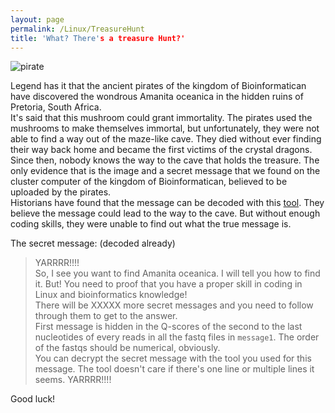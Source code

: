 ```yaml
---
layout: page
permalink: /Linux/TreasureHunt
title: 'What? There's a treasure Hunt?'
---
```


![pirate](../img/pirate.png)

Legend has it that the ancient pirates of the kingdom of Bioinformatican have discovered the wondrous Amanita oceanica in the hidden ruins of Pretoria, South Africa.  
It's said that this mushroom could grant immortality. The pirates used the mushrooms to make themselves immortal, but unfortunately, they were not able to find a way out of the maze-like cave. They died without ever finding their way back home and became the first victims of the crystal dragons.  
Since then, nobody knows the way to the cave that holds the treasure. The only evidence that is the image and a secret message that we found on the cluster computer of the kingdom of Bioinformatican, believed to be uploaded by the pirates.  
Historians have found that the message can be decoded with this [tool](https://www.online-toolz.com/tools/text-encryption-decryption.php). They believe the message could lead to the way to the cave. But without enough coding skills, they were unable to find out what the true message is.  

The secret message: (decoded already)
  
> YARRRR!!!!  
  So, I see you want to find Amanita oceanica. I will tell you how to find it. But! You need to proof that you have a proper skill in coding in Linux and bioinformatics knowledge!  
  There will be XXXXX more secret messages and you need to follow through them to get to the answer.  
  First message is hidden in the Q-scores of the second to the last nucleotides of every reads in all the fastq files in `message1`. The order of the fastqs should be numerical, obviously.   
  You can decrypt the secret message with the tool you used for this message. The tool doesn't care if there's one line or multiple lines it seems.
  YARRRR!!!!


Good luck!


